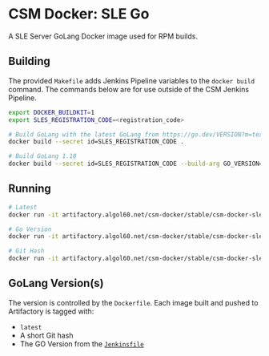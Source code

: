 # CSM Docker: SLE Go

A SLE Server GoLang Docker image used for RPM builds.

## Building

The provided `Makefile` adds Jenkins Pipeline variables to the `docker build` command. The commands below are for use outside of the CSM Jenkins Pipeline.

```bash
export DOCKER_BUILDKIT=1
export SLES_REGISTRATION_CODE=<registration_code>

# Build GoLang with the latest GoLang from https://go.dev/VERSION?m=text
docker build --secret id=SLES_REGISTRATION_CODE .

# Build GoLang 1.18
docker build --secret id=SLES_REGISTRATION_CODE --build-arg GO_VERSION=go1.18 .

```

## Running

```bash
# Latest
docker run -it artifactory.algol60.net/csm-docker/stable/csm-docker-sle-go:latest

# Go Version
docker run -it artifactory.algol60.net/csm-docker/stable/csm-docker-sle-go:1.17

# Git Hash
docker run -it artifactory.algol60.net/csm-docker/stable/csm-docker-sle-go:<hash>
```

## GoLang Version(s)

The version is controlled by the `Dockerfile`. Each image built and pushed to Artifactory is tagged with:
- `latest`
- A short Git hash
- The GO Version from the [`Jenkinsfile`](https://github.com/Cray-HPE/csm-docker-sle-go/blob/main/Jenkinsfile.github#L4)


